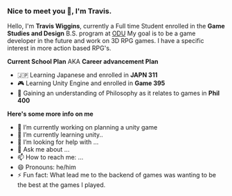 ### Nice to meet you 👋, I'm Travis.
Hello, I'm **Travis Wiggins**, currently a Full time Student enrolled in the **Game Studies and Design**
B.S. program at [ODU](https://ww1.odu.edu/academics/programs/undergraduate/game-studies-design)
My goal is to be a game developer in the future and work on 3D RPG games. I have a specific interest in more action based RPG's.


**Current School Plan** AKA **Career advancement Plan**
- :jp: Learning Japanese and enrolled in **JAPN 311**
- :video_game: Learning Unity Engine and enrolled in **Game 395**
- :thinking: Gaining an understanding of Philosophy as it relates to games in **Phil 400**



**Here's some more info on me**
- 🔭 I’m currently working on planning a unity game
- 🌱 I’m currently learning unity..
- 🤔 I’m looking for help with ...
- 💬 Ask me about ...
- 📫 How to reach me: ...
- 😄 Pronouns: he/him
- ⚡ Fun fact:  What lead me to the backend of games was wanting to be the best at the games I played.
<!--
**twigg012/twigg012** is a ✨ _special_ ✨ repository because its `README.md` (this file) appears on your GitHub profile.

Here are some ideas to get you started:

- 🔭 I’m currently working on planning a game
- 🌱 I’m currently learning unity
- 👯 I’m looking to collaborate on ...
- 🤔 I’m looking for help with ...
- 💬 Ask me about ...
- 📫 How to reach me: ...
- 😄 Pronouns: he/him
- ⚡ Fun fact: ...
-->
